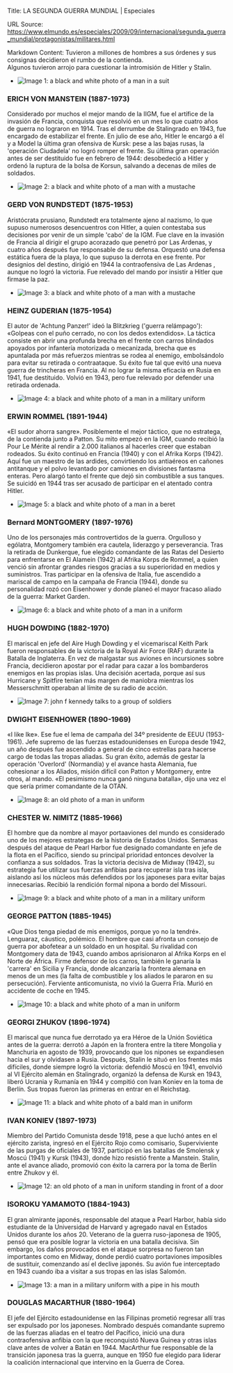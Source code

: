 Title: LA SEGUNDA GUERRA MUNDIAL | Especiales

URL Source: https://www.elmundo.es/especiales/2009/09/internacional/segunda_guerra_mundial/protagonistas/militares.html

Markdown Content:
Tuvieron a millones de hombres a sus órdenes y sus consignas decidieron el rumbo de la contienda.  
Algunos tuvieron arrojo para cuestionar la intromisión de Hitler y Stalin.

*   ![Image 1: a black and white photo of a man in a suit](https://e00-elmundo.uecdn.es/especiales/2009/09/internacional/segunda_guerra_mundial/img/protagonistas/general01.jpg)

### ERICH VON MANSTEIN (1887-1973)

Considerado por muchos el mejor mando de la IIGM, fue el artífice de la invasión de Francia, conquista que resolvió en un mes lo que cuatro años de guerra no lograron en 1914. Tras el derrumbe de Stalingrado en 1943, fue encargado de estabilizar el frente. En julio de ese año, Hitler le encargó a él y a Model la última gran ofensiva de Kursk: pese a las bajas rusas, la 'operación Ciudadela' no logró romper el frente. Su última gran operación antes de ser destituido fue en febrero de 1944: desobedeció a Hitler y ordenó la ruptura de la bolsa de Korsun, salvando a decenas de miles de soldados.

*   ![Image 2: a black and white photo of a man with a mustache](https://e00-elmundo.uecdn.es/especiales/2009/09/internacional/segunda_guerra_mundial/img/protagonistas/general02.jpg)

### GERD VON RUNDSTEDT (1875-1953)

Aristócrata prusiano, Rundstedt era totalmente ajeno al nazismo, lo que supuso numerosos desencuentros con Hitler, a quien contestaba sus decisiones por venir de un simple 'cabo' de la IGM. Fue clave en la invasión de Francia al dirigir el grupo acorazado que penetró por Las Ardenas, y cuatro años después fue responsable de su defensa. Orquestó una defensa estática fuera de la playa, lo que supuso la derrota en ese frente. Por designios del destino, dirigió en 1944 la contraofensiva de Las Ardenas , aunque no logró la victoria. Fue relevado del mando por insistir a Hitler que firmase la paz.

*   ![Image 3: a black and white photo of a man with a mustache](https://e00-elmundo.uecdn.es/especiales/2009/09/internacional/segunda_guerra_mundial/img/protagonistas/general03.jpg)

### HEINZ GUDERIAN (1875-1954)

El autor de 'Achtung Panzer!' ideó la Blitzkrieg ('guerra relámpago'): «Golpeas con el puño cerrado, no con los dedos extendidos». La táctica consiste en abrir una profunda brecha en el frente con carros blindados apoyados por infantería motorizada o mecanizada, brecha que es apuntalada por más refuerzos mientras se rodea al enemigo, embolsándolo para evitar su retirada o contraataque. Su éxito fue tal que evitó una nueva guerra de trincheras en Francia. Al no lograr la misma eficacia en Rusia en 1941, fue destituido. Volvió en 1943, pero fue relevado por defender una retirada ordenada.

*   ![Image 4: a black and white photo of a man in a military uniform](https://e00-elmundo.uecdn.es/especiales/2009/09/internacional/segunda_guerra_mundial/img/protagonistas/general04.jpg)

### ERWIN ROMMEL (1891-1944)

«El sudor ahorra sangre». Posiblemente el mejor táctico, que no estratega, de la contienda junto a Patton. Su mito empezó en la IGM, cuando recibió la Pour Le Mérite al rendir a 2.000 italianos al hacerles creer que estaban rodeados. Su éxito continuó en Francia (1940) y con el Afrika Korps (1942). Aquí fue un maestro de las ardides, convirtiendo los antiaéreos en cañones antitanque y el polvo levantado por camiones en divisiones fantasma enteras. Pero alargó tanto el frente que dejó sin combustible a sus tanques. Se suicidó en 1944 tras ser acusado de participar en el atentado contra Hitler.

*   ![Image 5: a black and white photo of a man in a beret](https://e00-elmundo.uecdn.es/especiales/2009/09/internacional/segunda_guerra_mundial/img/protagonistas/general05.jpg)

### Bernard MONTGOMERY (1897-1976)

Uno de los personajes más controvertidos de la guerra. Orgulloso y ególatra, Montgomery también era cautela, liderazgo y perseverancia. Tras la retirada de Dunkerque, fue elegido comandante de las Ratas del Desierto para enfrentarse en El Alamein (1942) al Afrika Korps de Rommel, a quien venció sin afrontar grandes riesgos gracias a su superioridad en medios y suministros. Tras participar en la ofensiva de Italia, fue ascendido a mariscal de campo en la campaña de Francia (1944), donde su personalidad rozó con Eisenhower y donde planeó el mayor fracaso aliado de la guerra: Market Garden.

*   ![Image 6: a black and white photo of a man in a uniform](https://e00-elmundo.uecdn.es/especiales/2009/09/internacional/segunda_guerra_mundial/img/protagonistas/general06.jpg)

### HUGH DOWDING (1882-1970)

El mariscal en jefe del Aire Hugh Dowding y el vicemariscal Keith Park fueron responsables de la victoria de la Royal Air Force (RAF) durante la Batalla de Inglaterra. En vez de malgastar sus aviones en incursiones sobre Francia, decidieron apostar por el radar para cazar a los bombarderos enemigos en las propias islas. Una decisión acertada, porque así sus Hurricane y Spitfire tenían más margen de maniobra mientras los Messerschmitt operaban al límite de su radio de acción.

*   ![Image 7: john f kennedy talks to a group of soldiers](https://e00-elmundo.uecdn.es/especiales/2009/09/internacional/segunda_guerra_mundial/img/protagonistas/general07.jpg)

### DWIGHT EISENHOWER (1890-1969)

«I like Ike». Ese fue el lema de campaña del 34º presidente de EEUU (1953-1961). Jefe supremo de las fuerzas estadounidenses en Europa desde 1942, un año después fue ascendido a general de cinco estrellas para hacerse cargo de todas las tropas aliadas. Su gran éxito, además de gestar la operación 'Overlord' (Normandía) y el avance hasta Alemania, fue cohesionar a los Aliados, misión difícil con Patton y Montgomery, entre otros, al mando. «El pesimismo nunca ganó ninguna batalla», dijo una vez el que sería primer comandante de la OTAN.

*   ![Image 8: an old photo of a man in uniform](https://e00-elmundo.uecdn.es/especiales/2009/09/internacional/segunda_guerra_mundial/img/protagonistas/general08.jpg)

### CHESTER W. NIMITZ (1885-1966)

El hombre que da nombre al mayor portaaviones del mundo es considerado uno de los mejores estrategas de la historia de Estados Unidos. Semanas después del ataque de Pearl Harbor fue designado comandante en jefe de la flota en el Pacífico, siendo su principal prioridad entonces devolver la confianza a sus soldados. Tras la victoria decisiva de Midway (1942), su estrategia fue utilizar sus fuerzas anfibias para recuperar isla tras isla, aislando así los núcleos más defendidos por los japoneses para evitar bajas innecesarias. Recibió la rendición formal nipona a bordo del Missouri.

*   ![Image 9: a black and white photo of a man in a military uniform](https://e00-elmundo.uecdn.es/especiales/2009/09/internacional/segunda_guerra_mundial/img/protagonistas/general09.jpg)

### GEORGE PATTON (1885-1945)

«Que Dios tenga piedad de mis enemigos, porque yo no la tendré». Lenguaraz, cáustico, polémico. El hombre que casi afronta un consejo de guerra por abofetear a un soldado en un hospital. Su rivalidad con Montgomery data de 1943, cuando ambos aprisionaron al Afrika Korps en el Norte de África. Firme defensor de los carros, también le ganaría la 'carrera' en Sicilia y Francia, donde alcanzaría la frontera alemana en menos de un mes (la falta de combustible y los aliados le pararon en su persecución). Ferviente anticomunista, no vivió la Guerra Fría. Murió en accidente de coche en 1945.

*   ![Image 10: a black and white photo of a man in uniform](https://e00-elmundo.uecdn.es/especiales/2009/09/internacional/segunda_guerra_mundial/img/protagonistas/general10.jpg)

### GEORGI ZHUKOV (1896-1974)

El mariscal que nunca fue derrotado ya era Héroe de la Unión Soviética antes de la guerra: derrotó a Japón en la frontera entre la títere Mongolia y Manchuria en agosto de 1939, provocando que los nipones se expandiesen hacia el sur y olvidasen a Rusia. Después, Stalin le situó en los frentes más difíciles, donde siempre logró la victoria: defendió Moscú en 1941, envolvió al VI Ejército alemán en Stalingrado, organizó la defensa de Kursk en 1943, liberó Ucrania y Rumanía en 1944 y compitió con Ivan Koniev en la toma de Berlín. Sus tropas fueron las primeras en entrar en el Reichstag.

*   ![Image 11: a black and white photo of a bald man in uniform](https://e00-elmundo.uecdn.es/especiales/2009/09/internacional/segunda_guerra_mundial/img/protagonistas/general11.jpg)

### IVAN KONIEV (1897-1973)

Miembro del Partido Comunista desde 1918, pese a que luchó antes en el ejército zarista, ingresó en el Ejército Rojo como comisario, Superviviente de las purgas de oficiales de 1937, participó en las batallas de Smolensk y Moscú (1941) y Kursk (1943), donde hizo resistió frente a Manstein. Stalin, ante el avance aliado, promovió con éxito la carrera por la toma de Berlín entre Zhukov y él.

*   ![Image 12: an old photo of a man in uniform standing in front of a door](https://e00-elmundo.uecdn.es/especiales/2009/09/internacional/segunda_guerra_mundial/img/protagonistas/general12.jpg)

### ISOROKU YAMAMOTO (1884-1943)

El gran almirante japonés, responsable del ataque a Pearl Harbor, había sido estudiante de la Universidad de Harvard y agregado naval en Estados Unidos durante los años 20. Veterano de la guerra ruso-japonesa de 1905, pensó que era posible lograr la victoria en una batalla decisiva. Sin embargo, los daños provocados en el ataque sorpresa no fueron tan importantes como en Midway, donde perdió cuatro portaviones imposibles de sustituir, comenzando así el declive japonés. Su avión fue interceptado en 1943 cuando iba a visitar a sus tropas en las islas Salomón.

*   ![Image 13: a man in a military uniform with a pipe in his mouth](https://e00-elmundo.uecdn.es/especiales/2009/09/internacional/segunda_guerra_mundial/img/protagonistas/general13.jpg)

### DOUGLAS MACARTHUR (1880-1964)

El jefe del Ejército estadounidense en las Filipinas prometió regresar allí tras ser expulsado por los japoneses. Nombrado después comandante supremo de las fuerzas aliadas en el teatro del Pacífico, inició una dura contraofensiva anfibia con la que reconquistó Nueva Guinea y otras islas clave antes de volver a Batán en 1944. MacArthur fue responsable de la transición japonesa tras la guerra, aunque en 1950 fue elegido para liderar la coalición internacional que intervino en la Guerra de Corea.
